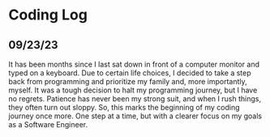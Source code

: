 # Coding Log

## 09/23/23

It has been months since I last sat down in front of a computer monitor and typed on a keyboard. Due to certain life choices, I decided to take a step back from programming and prioritize my family and, more importantly, myself. It was a tough decision to halt my programming journey, but I have no regrets. Patience has never been my strong suit, and when I rush things, they often turn out sloppy. So, this marks the beginning of my coding journey once more. One step at a time, but with a clearer focus on my goals as a Software Engineer.
